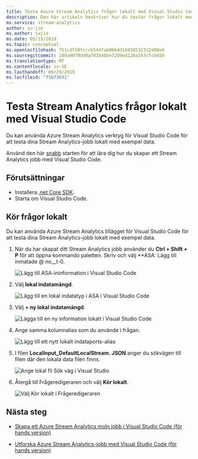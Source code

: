 ```yaml
---
title: Testa Azure Stream Analytics frågor lokalt med Visual Studio Code (för hands version)
description: Den här artikeln beskriver hur du testar frågor lokalt med Azure Stream Analytics verktyg för Visual Studio Code.
ms.service: stream-analytics
author: su-jie
ms.author: sujie
ms.date: 05/15/2019
ms.topic: conceptual
ms.openlocfilehash: 751cdf50fccc654dfab06b4d18428531312d08e6
ms.sourcegitcommit: 2d9a9079dd0a701b4bbe7289e8126a167cfcb450
ms.translationtype: MT
ms.contentlocale: sv-SE
ms.lasthandoff: 09/29/2019
ms.locfileid: "71673031"
---
```

# <a name="test-stream-analytics-queries-locally-with-visual-studio-code"></a>Testa Stream Analytics frågor lokalt med Visual Studio Code

Du kan använda Azure Stream Analytics verktyg för Visual Studio Code för att testa dina Stream Analytics-jobb lokalt med exempel data.

Använd den här [snabb](quick-create-vs-code.md) starten för att lära dig hur du skapar ett Stream Analytics jobb med Visual Studio Code.

## <a name="prerequisites"></a>Förutsättningar
* Installera [.net Core SDK](https://dotnet.microsoft.com/download).
* Starta om Visual Studio Code.
 
## <a name="run-queries-locally"></a>Kör frågor lokalt

Du kan använda Azure Stream Analytics tillägget för Visual Studio Code för att testa dina Stream Analytics-jobb lokalt med exempel data.

1. När du har skapat ditt Stream Analytics jobb använder du **Ctrl + Shift + P** för att öppna kommando paletten. Skriv och välj **ASA: Lägg till inmatade @ no__t-0.

    ![Lägg till ASA-ininformation i Visual Studio Code](./media/vscode-local-run/add-input.png)

2. Välj **lokal indatamängd**.

    ![Lägg till en lokal indatatyp i ASA i Visual Studio Code](./media/vscode-local-run/add-local-input.png)

3. Välj **+ ny lokal indatamängd**.

    ![Lägga till en ny information lokalt i Visual Studio Code](./media/vscode-local-run/add-new-local-input.png)

4. Ange samma kolumnalias som du använde i frågan.

    ![Lägg till ett nytt lokalt indataports-alias](./media/vscode-local-run/new-local-input-alias.png)

5. I filen **LocalInput_DefaultLocalStream. JSON** anger du sökvägen till filen där den lokala data filen finns.

    ![Ange lokal fil Sök väg i Visual Studio](./media/vscode-local-run/local-file-path.png)

6. Återgå till Frågeredigeraren och välj **Kör lokalt**.

    ![Välj Kör lokalt i Frågeredigeraren](./media/vscode-local-run/run-locally.png)

## <a name="next-steps"></a>Nästa steg

* [Skapa ett Azure Stream Analytics moln jobb i Visual Studio Code (för hands version)](quick-create-vs-code.md)

* [Utforska Azure Stream Analytics-jobb med Visual Studio Code (för hands version)](vscode-explore-jobs.md)
